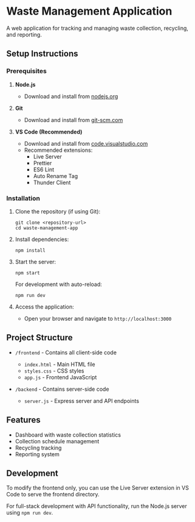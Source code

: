 # Waste Management Application

A web application for tracking and managing waste collection, recycling, and reporting.

## Setup Instructions

### Prerequisites

1. **Node.js**
   - Download and install from [nodejs.org](https://nodejs.org/)

2. **Git**
   - Download and install from [git-scm.com](https://git-scm.com/)

3. **VS Code (Recommended)**
   - Download and install from [code.visualstudio.com](https://code.visualstudio.com/)
   - Recommended extensions:
     - Live Server
     - Prettier
     - ES6 Lint
     - Auto Rename Tag
     - Thunder Client

### Installation

1. Clone the repository (if using Git):
   ```
   git clone <repository-url>
   cd waste-management-app
   ```

2. Install dependencies:
   ```
   npm install
   ```

3. Start the server:
   ```
   npm start
   ```
   
   For development with auto-reload:
   ```
   npm run dev
   ```

4. Access the application:
   - Open your browser and navigate to `http://localhost:3000`

## Project Structure

- `/frontend` - Contains all client-side code
  - `index.html` - Main HTML file
  - `styles.css` - CSS styles
  - `app.js` - Frontend JavaScript

- `/backend` - Contains server-side code
  - `server.js` - Express server and API endpoints

## Features

- Dashboard with waste collection statistics
- Collection schedule management
- Recycling tracking
- Reporting system

## Development

To modify the frontend only, you can use the Live Server extension in VS Code to serve the frontend directory.

For full-stack development with API functionality, run the Node.js server using `npm run dev`.